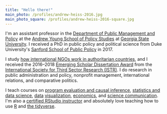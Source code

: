 ```yaml
---
title: "Hello there!"
main_photo: /profiles/andrew-heiss-2016.jpg
main_photo_square: /profiles/andrew-heiss-2016-square.jpg
---
```


I'm an assistant professor in the [Department of Public Management and Policy](https://aysps.gsu.edu/public-management-policy/) at the [Andrew Young School of Policy Studies](https://aysps.gsu.edu/) at [Georgia State University](https://www.gsu.edu/). I received a PhD in public policy and political science from Duke University's [Sanford School of Public Policy](http://sanford.duke.edu/) in 2017.

I study [how international NGOs work in authoritarian countries](https://www.ingoresearch.org/amicable-contempt/), and I received the 2016–2018 [Emerging Scholar Dissertation Award](https://www.istr.org/page/DissertationISTR) from the [International Society for Third Sector Research (ISTR)](https://www.istr.org/). I do research in public administration and policy, nonprofit management, international relations, and comparative politics.

I teach courses on [program evaluation and causal inference](https://evalf20.classes.andrewheiss.com/), [statistics and data science](https://statsf18.classes.andrewheiss.com/), [data](https://datavizf18.classes.andrewheiss.com/) [visualization](https://datavizf17.classes.andrewheiss.com/), [economics](https://econw18.classes.andrewheiss.com/), and [science communication](https://storiesf17.classes.andrewheiss.com/). I'm also a [certified RStudio instructor](https://education.rstudio.com/trainers/people/heiss+andrew/) and absolutely love teaching how to use [R](https://www.r-project.org/) and [the tidyverse](https://www.tidyverse.org/).
